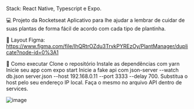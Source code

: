 

Stack: React Native, Typescript e Expo.

💻 Projeto da Rocketseat
Aplicativo para lhe ajudar a lembrar de cuidar de suas plantas de forma fácil de acordo com cada tipo de plantinha.

🔖 Layout
Figma: https://www.figma.com/file/IhQRtrOZdu3TrvkPYREzOy/PlantManager/duplicate?node-id=0%3A1

🚀 Como executar
Clone o repositório
Instale as dependências com yarn
Inicie seu app com expo start
Inicie a fake api com json-server --watch db.json server.json --host 192.168.0.11 --port 3333 --delay 700. 
Substitua o host pelo seu endereço IP local. Faça o mesmo no arquivo API dentro de services.

![image](https://user-images.githubusercontent.com/60050085/161311970-3ead6828-76d3-4e0e-b8cb-3ccfd6e3d1eb.png)

